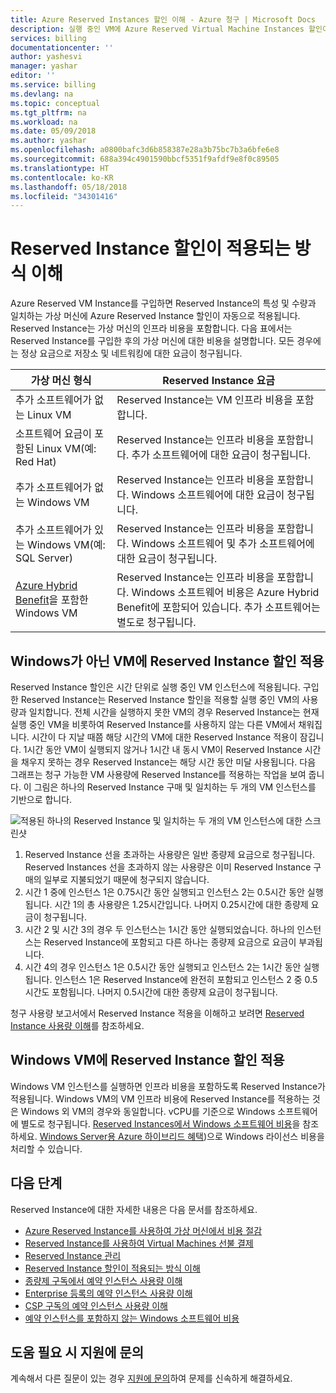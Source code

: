 ```yaml
---
title: Azure Reserved Instances 할인 이해 - Azure 청구 | Microsoft Docs
description: 실행 중인 VM에 Azure Reserved Virtual Machine Instances 할인이 적용되는 방식을 알아봅니다.
services: billing
documentationcenter: ''
author: yashesvi
manager: yashar
editor: ''
ms.service: billing
ms.devlang: na
ms.topic: conceptual
ms.tgt_pltfrm: na
ms.workload: na
ms.date: 05/09/2018
ms.author: yashar
ms.openlocfilehash: a0800bafc3d6b858387e28a3b75bc7b3a6bfe6e8
ms.sourcegitcommit: 688a394c4901590bbcf5351f9afdf9e8f0c89505
ms.translationtype: HT
ms.contentlocale: ko-KR
ms.lasthandoff: 05/18/2018
ms.locfileid: "34301416"
---
```

# <a name="understand-how-the-reserved-instance-discount-is-applied"></a>Reserved Instance 할인이 적용되는 방식 이해
Azure Reserved VM Instance를 구입하면 Reserved Instance의 특성 및 수량과 일치하는 가상 머신에 Azure Reserved Instance 할인이 자동으로 적용됩니다. Reserved Instance는 가상 머신의 인프라 비용을 포함합니다. 다음 표에서는 Reserved Instance를 구입한 후의 가상 머신에 대한 비용을 설명합니다. 모든 경우에는 정상 요금으로 저장소 및 네트워킹에 대한 요금이 청구됩니다.

| 가상 머신 형식  | Reserved Instance 요금 |    
|-----------------------|--------------------------------------------|
|추가 소프트웨어가 없는 Linux VM | Reserved Instance는 VM 인프라 비용을 포함합니다.|
|소프트웨어 요금이 포함된 Linux VM(예: Red Hat) | Reserved Instance는 인프라 비용을 포함합니다. 추가 소프트웨어에 대한 요금이 청구됩니다.|
|추가 소프트웨어가 없는 Windows VM |Reserved Instance는 인프라 비용을 포함합니다. Windows 소프트웨어에 대한 요금이 청구됩니다.|
|추가 소프트웨어가 있는 Windows VM(예: SQL Server) | Reserved Instance는 인프라 비용을 포함합니다. Windows 소프트웨어 및 추가 소프트웨어에 대한 요금이 청구됩니다.|
|[Azure Hybrid Benefit](https://docs.microsoft.com/azure/virtual-machines/windows/hybrid-use-benefit-licensing)을 포함한 Windows VM | Reserved Instance는 인프라 비용을 포함합니다. Windows 소프트웨어 비용은 Azure Hybrid Benefit에 포함되어 있습니다. 추가 소프트웨어는 별도로 청구됩니다.| 

## <a name="application-of-reserved-instance-discount-to-non-windows-vms"></a>Windows가 아닌 VM에 Reserved Instance 할인 적용
 Reserved Instance 할인은 시간 단위로 실행 중인 VM 인스턴스에 적용됩니다. 구입한 Reserved Instance는 Reserved Instance 할인을 적용할 실행 중인 VM의 사용량과 일치합니다. 전체 시간을 실행하지 못한 VM의 경우 Reserved Instance는 현재 실행 중인 VM을 비롯하여 Reserved Instance를 사용하지 않는 다른 VM에서 채워집니다. 시간이 다 지날 때쯤 해당 시간의 VM에 대한 Reserved Instance 적용이 잠깁니다. 1시간 동안 VM이 실행되지 않거나 1시간 내 동시 VM이 Reserved Instance 시간을 채우지 못하는 경우 Reserved Instance는 해당 시간 동안 미달 사용됩니다. 다음 그래프는 청구 가능한 VM 사용량에 Reserved Instance를 적용하는 작업을 보여 줍니다. 이 그림은 하나의 Reserved Instance 구매 및 일치하는 두 개의 VM 인스턴스를 기반으로 합니다.

![적용된 하나의 Reserved Instance 및 일치하는 두 개의 VM 인스턴스에 대한 스크린샷](media/billing-reserved-vm-instance-application/billing-reserved-vm-instance-application.png)

1.  Reserved Instance 선을 초과하는 사용량은 일반 종량제 요금으로 청구됩니다. Reserved Instances 선을 초과하지 않는 사용량은 이미 Reserved Instance 구매의 일부로 지불되었기 때문에 청구되지 않습니다.
2.  시간 1 중에 인스턴스 1은 0.75시간 동안 실행되고 인스턴스 2는 0.5시간 동안 실행됩니다. 시간 1의 총 사용량은 1.25시간입니다. 나머지 0.25시간에 대한 종량제 요금이 청구됩니다.
3.  시간 2 및 시간 3의 경우 두 인스턴스는 1시간 동안 실행되었습니다. 하나의 인스턴스는 Reserved Instance에 포함되고 다른 하나는 종량제 요금으로 요금이 부과됩니다.
4.  시간 4의 경우 인스턴스 1은 0.5시간 동안 실행되고 인스턴스 2는 1시간 동안 실행됩니다. 인스턴스 1은 Reserved Instance에 완전히 포함되고 인스턴스 2 중 0.5시간도 포함됩니다. 나머지 0.5시간에 대한 종량제 요금이 청구됩니다.

청구 사용량 보고서에서 Reserved Instance 적용을 이해하고 보려면 [Reserved Instance 사용량 이해](https://go.microsoft.com/fwlink/?linkid=862757)를 참조하세요.

## <a name="application-of-reserved-instance-discount-to-windows-vms"></a>Windows VM에 Reserved Instance 할인 적용
Windows VM 인스턴스를 실행하면 인프라 비용을 포함하도록 Reserved Instance가 적용됩니다. Windows VM의 VM 인프라 비용에 Reserved Instance를 적용하는 것은 Windows 외 VM의 경우와 동일합니다. vCPU를 기준으로 Windows 소프트웨어에 별도로 청구됩니다. [Reserved Instances에서 Windows 소프트웨어 비용](https://go.microsoft.com/fwlink/?linkid=862756)을 참조하세요. [Windows Server용 Azure 하이브리드 혜택](https://docs.microsoft.com/azure/virtual-machines/windows/hybrid-use-benefit-licensing))으로 Windows 라이선스 비용을 처리할 수 있습니다.

## <a name="next-steps"></a>다음 단계
Reserved Instance에 대한 자세한 내용은 다음 문서를 참조하세요.

- [Azure Reserved Instance를 사용하여 가상 머신에서 비용 절감](billing-save-compute-costs-reservations.md)
- [Reserved Instance를 사용하여 Virtual Machines 선불 결제](../virtual-machines/windows/prepay-reserved-vm-instances.md)
- [Reserved Instance 관리](billing-manage-reserved-vm-instance.md)
- [Reserved Instance 할인이 적용되는 방식 이해](billing-understand-vm-reservation-charges.md)
- [종량제 구독에서 예약 인스턴스 사용량 이해](billing-understand-reserved-instance-usage.md)
- [Enterprise 등록의 예약 인스턴스 사용량 이해](billing-understand-reserved-instance-usage-ea.md)
- [CSP 구독의 예약 인스턴스 사용량 이해](https://docs.microsoft.com/partner-center/azure-reservations)
- [예약 인스턴스를 포함하지 않는 Windows 소프트웨어 비용](billing-reserved-instance-windows-software-costs.md)


## <a name="need-help-contact-support"></a>도움 필요 시 지원에 문의

계속해서 다른 질문이 있는 경우 [지원에 문의](https://portal.azure.com/?#blade/Microsoft_Azure_Support/HelpAndSupportBlade)하여 문제를 신속하게 해결하세요.
